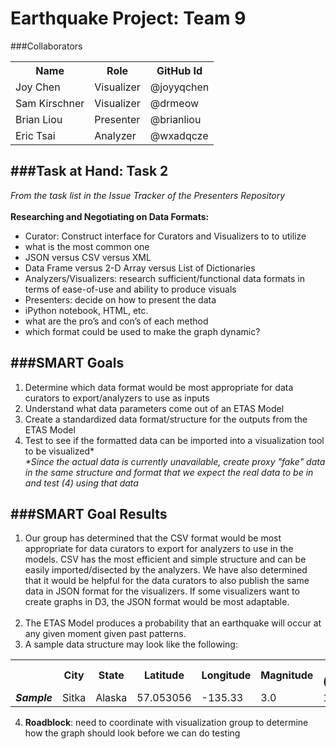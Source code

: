 Earthquake Project: Team 9
=============================
###Collaborators
<table border="0">
<tr>
<th>Name</th>
<th>Role</th>
<th>GitHub Id</th>
</tr>
<tr>
<td>Joy Chen</td>
<td>Visualizer</td>
<td>@joyyqchen</td>
</tr>
<tr>
<td>Sam Kirschner</td>
<td>Visualizer</td>
<td>@drmeow</td>
</tr>
<tr>
<td>Brian Liou</td>
<td>Presenter</td>
<td>@brianliou</td>
</tr>
<tr>
<td>Eric Tsai</td>
<td>Analyzer</td>
<td>@wxadqcze</td>
</tr>
</table>



###Task at Hand: Task 2
-------------------------------------------------------------------
<i>From the task list in the Issue Tracker of the Presenters Repository</i>
<br><br>
<b>Researching and Negotiating on Data Formats:</b>
- Curator: Construct interface for Curators and Visualizers to to utilize
- what is the most common one
- JSON versus CSV versus XML
- Data Frame versus 2-D Array versus List of Dictionaries
- Analyzers/Visualizers: research sufficient/functional data formats in terms of ease-of-use and ability to produce visuals
- Presenters: decide on how to present the data
- iPython notebook, HTML, etc.
- what are the pro’s and con’s of each method
- which format could be used to make the graph dynamic?




###SMART Goals
-------------------------------------------------------------------
1. Determine which data format would be most appropriate for data curators to export/analyzers to use as inputs
2. Understand what data parameters come out of an ETAS Model
3. Create a standardized data format/structure for the outputs from the ETAS Model
4. Test to see if the formatted data can be imported into a visualization tool to be visualized* <br>
<i>*Since the actual data is currently unavailable, create proxy "fake" data in the same structure and format that we expect the real data to be in and test (4) using that data</i>

###SMART Goal Results
-------------------------------------------------------------------
1. Our group has determined that the CSV format would be most appropriate for data curators to export for analyzers to use in the models. CSV has the most efficient and simple structure and can be easily imported/disected by the analyzers. We have also determined that it would be helpful for the data curators to also publish the same data in JSON format for the visualizers. If some visualizers want to create graphs in D3, the JSON format would be most adaptable.<br><br>
2. The ETAS Model produces a probability that an earthquake will occur at any given moment given past patterns.
3. A sample data structure may look like the following:
 <table border="0">
<tr>
<th></th>
<th>City</th>
<th>State</th>
<th>Latitude</th>
<th>Longitude</th>
<th>Magnitude</th>
<th>Duration (minutes)</th>
<th>ETAS Probability</th>
<th>Stark Probability</th>
</tr>
<tr>
<td><i><b>Sample</i></b></td>
<td>Sitka</td>
<td>Alaska</td>
<td>57.053056</td>
<td>-135.33</td>
<td>3.0</td>
<td>1.5</td>
<td>0.25</td>
<td>0.33</td>
</tr>
</table>

4. <b>Roadblock</b>: need to coordinate with visualization group to determine how the graph should look before we can do testing
